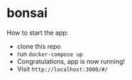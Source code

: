 # bonsai

How to start the app:

* clone this repo
* run `docker-compose up`
* Congratulations, app is now running!
* Visit `http://localhost:3000/#/`
